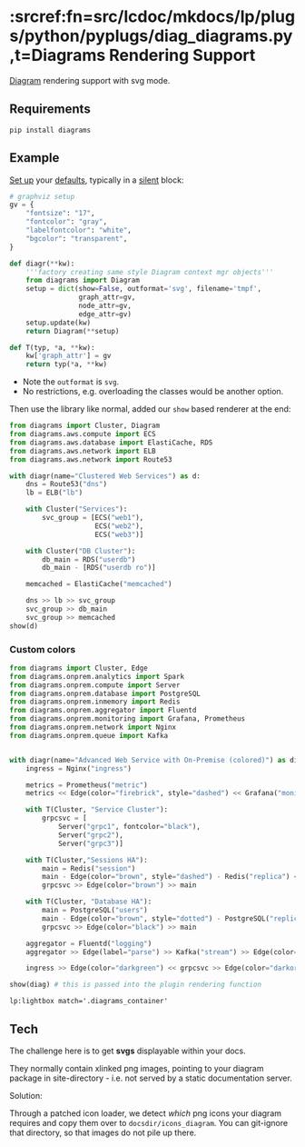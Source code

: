 # :srcref:fn=src/lcdoc/mkdocs/lp/plugs/python/pyplugs/diag_diagrams.py,t=Diagrams Rendering Support

[Diagram](https://diagrams.mingrammer.com/) rendering support with svg mode.

## Requirements

`pip install diagrams`


## Example

[Set up](https://diagrams.mingrammer.com/docs/guides/diagram) your [defaults](https://www.graphviz.org/doc/info/attrs.html), typically in a [silent](../parameters.md#silent) block:

```python lp:python addsrc=5 eval=always session=gvdiag
# graphviz setup
gv = {
    "fontsize": "17",
    "fontcolor": "gray",
    "labelfontcolor": "white",
    "bgcolor": "transparent",
}

def diagr(**kw):
    '''factory creating same style Diagram context mgr objects'''
    from diagrams import Diagram
    setup = dict(show=False, outformat='svg', filename='tmpf',
                 graph_attr=gv,
                 node_attr=gv,
                 edge_attr=gv)
    setup.update(kw)
    return Diagram(**setup)

def T(typ, *a, **kw):
    kw['graph_attr'] = gv
    return typ(*a, **kw)
```

- Note the `outformat` is `svg`.
- No restrictions, e.g. overloading the classes would be another option.

Then use the library like normal, added our `show` based renderer at the end:


```python lp:python addsrc eval=always session=gvdiag
from diagrams import Cluster, Diagram
from diagrams.aws.compute import ECS
from diagrams.aws.database import ElastiCache, RDS
from diagrams.aws.network import ELB
from diagrams.aws.network import Route53

with diagr(name="Clustered Web Services") as d:
    dns = Route53("dns")
    lb = ELB("lb")

    with Cluster("Services"):
        svc_group = [ECS("web1"),
                     ECS("web2"),
                     ECS("web3")]

    with Cluster("DB Cluster"):
        db_main = RDS("userdb")
        db_main - [RDS("userdb ro")]

    memcached = ElastiCache("memcached")

    dns >> lb >> svc_group
    svc_group >> db_main
    svc_group >> memcached
show(d)
```

### Custom colors

```python lp:python addsrc="Cloud Computing Example" eval=always session=gvdiag
from diagrams import Cluster, Edge
from diagrams.onprem.analytics import Spark
from diagrams.onprem.compute import Server
from diagrams.onprem.database import PostgreSQL
from diagrams.onprem.inmemory import Redis
from diagrams.onprem.aggregator import Fluentd
from diagrams.onprem.monitoring import Grafana, Prometheus
from diagrams.onprem.network import Nginx
from diagrams.onprem.queue import Kafka


with diagr(name="Advanced Web Service with On-Premise (colored)") as diag:
    ingress = Nginx("ingress")

    metrics = Prometheus("metric")
    metrics << Edge(color="firebrick", style="dashed") << Grafana("monitoring")

    with T(Cluster, "Service Cluster"):
        grpcsvc = [
            Server("grpc1", fontcolor="black"),
            Server("grpc2"),
            Server("grpc3")]

    with T(Cluster,"Sessions HA"):
        main = Redis("session")
        main - Edge(color="brown", style="dashed") - Redis("replica") << Edge(label="collect") << metrics
        grpcsvc >> Edge(color="brown") >> main

    with T(Cluster, "Database HA"):
        main = PostgreSQL("users")
        main - Edge(color="brown", style="dotted") - PostgreSQL("replica") << Edge(label="collect") << metrics
        grpcsvc >> Edge(color="black") >> main

    aggregator = Fluentd("logging")
    aggregator >> Edge(label="parse") >> Kafka("stream") >> Edge(color="black", style="bold") >> Spark("analytics")

    ingress >> Edge(color="darkgreen") << grpcsvc >> Edge(color="darkorange") >> aggregator

show(diag) # this is passed into the plugin rendering function
```

`lp:lightbox match='.diagrams_container'`

## Tech

The challenge here is to get **svgs** displayable within your docs.


They normally contain xlinked png images, pointing to your diagram package in site-directory - i.e.
not served by a static documentation server.

Solution:

Through a patched icon loader, we detect *which* png icons your diagram requires and copy them over to
`docsdir/icons_diagram`. You can git-ignore that directory, so that images do not pile up there.


